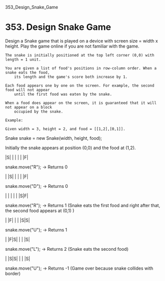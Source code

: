 353_Design_Snake_Game
# 353. Design Snake Game

Design a Snake
        game that is played on a device with screen size = width x height. Play the game online if you
        are not familiar with the game.

    The snake is initially positioned at the top left corner (0,0) with length = 1 unit.

    You are given a list of food's positions in row-column order. When a snake eats the food,
        its length and the game's score both increase by 1.

    Each food appears one by one on the screen. For example, the second food will not appear
        until the first food was eaten by the snake.

    When a food does appear on the screen, it is guaranteed that it will not appear on a block
        occupied by the snake.

    Example:

    Given width = 3, height = 2, and food = [[1,2],[0,1]].

Snake snake = new Snake(width, height, food);

Initially the snake appears at position (0,0) and the food at (1,2).

|S| | |
| | |F|

snake.move("R"); -> Returns 0

| |S| |
| | |F|

snake.move("D"); -> Returns 0

| | | |
| |S|F|

snake.move("R"); -> Returns 1 (Snake eats the first food and right after that, the second food appears at (0,1) )

| |F| |
| |S|S|

snake.move("U"); -> Returns 1

| |F|S|
| | |S|

snake.move("L"); -> Returns 2 (Snake eats the second food)

| |S|S|
| | |S|

snake.move("U"); -> Returns -1 (Game over because snake collides with border)